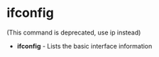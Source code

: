 # ifconfig

(This command is deprecated, use ip instead)

- **ifconfig** - Lists the basic interface information

